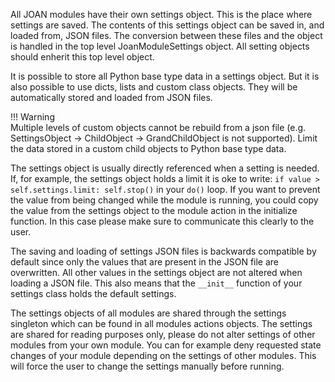 All JOAN modules have their own settings object. This is the place where settings are saved. The contents of this settings object can be saved in, and loaded
from, JSON files. The conversion between these files and the object is handled in the top level JoanModuleSettings object. All setting objects should enherit
this top level object.

It is possible to store all Python base type data in a settings object. But it is also possible to use dicts, lists and custom class objects. They will be
automatically stored and loaded from JSON files.

!!! Warning  
    Multiple levels of custom objects cannot be rebuild from a json file (e.g. SettingsObject -> ChildObject -> GrandChildObject is not supported). Limit the data
    stored in a custom child objects to Python base type data.

The settings object is usually directly referenced when a setting is needed. If, for example, the settings object holds a limit it is oke to write:
`if value > self.settings.limit: self.stop()` in your `do()` loop. If you want to prevent the value from being changed while the module is running, you could
copy the value from the settings object to the module action in the initialize function. In this case please make sure to communicate this clearly to the user.

The saving and loading of settings JSON files is backwards compatible by default since only the values that are present in the JSON file are overwritten. All
other values in the settings object are not altered when loading a JSON file. This also means that the `__init__` function of your settings class holds the
default settings.

The settings objects of all modules are shared through the settings singleton which can be found in all modules actions objects. The settings are shared for
reading purposes only, please do not alter settings of other modules from your own module. You can for example deny requested state changes of your module
depending on the settings of other modules. This will force the user to change the settings manually before running.
